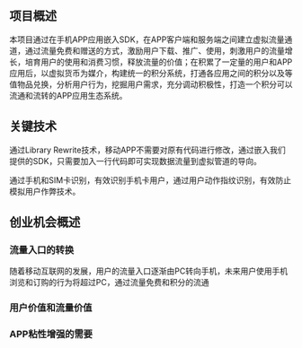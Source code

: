 项目概述
------------

本项目通过在手机APP应用嵌入SDK，在APP客户端和服务端之间建立虚拟流量通道，通过流量免费和赠送的方式，激励用户下载、推广、使用，刺激用户的流量增长，培育用户的使用和消费习惯，释放流量的价值；在积累了一定量的用户和APP应用后，以虚拟货币为媒介，构建统一的积分系统，打通各应用之间的积分以及等值物品兑换，分析用户行为，挖掘用户需求，充分调动积极性，打造一个积分可以流通和流转的APP应用生态系统。

关键技术
------------

通过Library Rewrite技术，移动APP不需要对原有代码进行修改，通过嵌入我们提供的SDK，只需要加入一行代码即可实现数据流量到虚拟管道的导向。

通过手机和SIM卡识别，有效识别手机卡用户，通过用户动作指纹识别，有效防止模拟用户作弊技术。

创业机会概述
------------------

### 流量入口的转换

随着移动互联网的发展，用户的流量入口逐渐由PC转向手机，未来用户使用手机浏览和订购的行为将超过PC，通过流量免费和积分的流通

### 用户价值和流量价值

### APP粘性增强的需要
 

